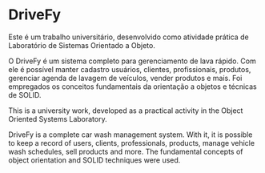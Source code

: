 # DriveFy


Este é um trabalho universitário, desenvolvido como atividade prática de Laboratório de Sistemas Orientado a Objeto.

O DriveFy é um sistema completo para gerenciamento de lava rápido. Com ele é possível manter cadastro usuários, clientes, profissionais,
produtos, gerenciar agenda de lavagem de veículos, vender produtos e mais.
Foi empregados os conceitos fundamentais da orientação a objetos e técnicas de SOLID.

This is a university work, developed as a practical activity in the Object Oriented Systems Laboratory.

DriveFy is a complete car wash management system. With it, it is possible to keep a record of users, clients, professionals, 
products, manage vehicle wash schedules, sell products and more.
The fundamental concepts of object orientation and SOLID techniques were used.
